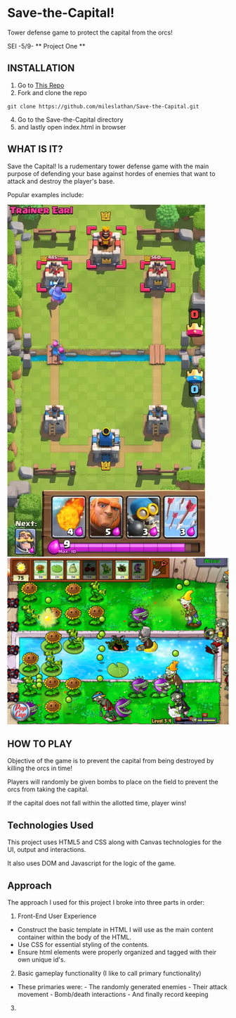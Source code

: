 # Save-the-Capital!
Tower defense game to protect the capital from the orcs!

SEI -5/9- ** Project One **

## INSTALLATION
1. Go to [This Repo](https://github.com/mileslathan/Save-the-Capital)
2. Fork and clone the repo
```text
git clone https://github.com/mileslathan/Save-the-Capital.git
```
4. Go to the Save-the-Capital directory
5. and lastly open index.html in browser


## WHAT IS IT?

Save the Capital! Is a rudementary tower defense game with the main purpose of defending your base against hordes of enemies that want to attack and destroy the player's base.

Popular examples include:

![Clash Royale IMG](/img/clash.png)   ![Plants vs Zombies IMG](/img/pvz.jpg)



## HOW TO PLAY

Objective of the game is to prevent the capital from being destroyed by killing the orcs in time!

Players will randomly be given bombs to place on the field to prevent the orcs from taking the capital.

If the capital does not fall within the allotted time, player wins!

## Technologies Used

This project uses HTML5 and CSS along with Canvas technologies for the UI, output and interactions. 

It also uses DOM and Javascript for the logic of the game.

## Approach

The approach I used for this project I broke into three parts in order:

1. Front-End User Experience
  - Construct the basic template in HTML I will use as the main content container within the body of the HTML.
  - Use CSS for essential styling of the contents.
  - Ensure html elements were properly organized and tagged with their own unique id's.

2. Basic gameplay functionality (I like to call primary functionality)
  - These primaries were: 
        - The randomly generated enemies 
        - Their attack movement
        - Bomb/death interactions 
        - And finally record keeping

3. 
